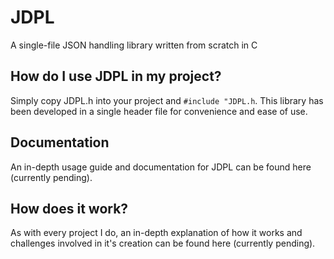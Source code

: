 # JDPL
A single-file JSON handling library written from scratch in C

## How do I use JDPL in my project?
Simply copy JDPL.h into your project and `#include "JDPL.h`. This library has been developed in a single header file for convenience and ease of use.

## Documentation
An in-depth usage guide and documentation for JDPL can be found here (currently pending).

## How does it work?
As with every project I do, an in-depth explanation of how it works and challenges involved in it's creation can be found here (currently pending).
